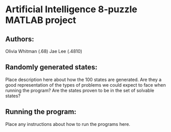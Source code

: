 # Artificial Intelligence 8-puzzle MATLAB project

## Authors: 
Olivia Whitman (.68)
Jae Lee (.4810)

## Randomly generated states:
Place description here about how the 100 states are generated.
Are they a good representation of the types of problems we could expect to face when running the program? Are the states proven to be in the set of solvable states?

## Running the program:
Place any instructions about how to run the programs here.


